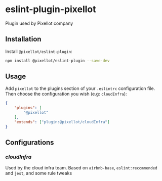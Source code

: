 # eslint-plugin-pixellot

Plugin used by Pixellot company

## Installation

Install `@pixellot/eslint-plugin`:

```sh
npm install @pixellot/eslint-plugin --save-dev
```

## Usage

Add `pixellot` to the plugins section of your `.eslintrc` configuration file.
Then choose the configuration you wish (e.g: `cloudInfra`):

```json
{
    "plugins": [
        "@pixellot"
    ],
    "extends": ["plugin:@pixellot/cloudInfra"]
}
```

## Configurations
### _cloudInfra_
Used by the cloud infra team.
Based on `airbnb-base`, `eslint:recommended` and `jest`, and some rule tweaks
